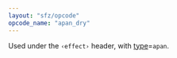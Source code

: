 ```yaml
---
layout: "sfz/opcode"
opcode_name: "apan_dry"
---
```

Used under the `‹effect›` header, with [type]=`apan`.


[type]: type#apan
